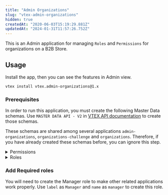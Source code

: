 ```yaml
---
title: "Admin Organizations"
slug: "vtex-admin-organizations"
hidden: true
createdAt: "2020-06-03T15:19:29.881Z"
updatedAt: "2024-01-31T11:57:26.752Z"
---
```


This is an Admin application for managing `Roles` and `Permissions` for organizations on a B2B Store.

## Usage

Install the app, then you can see the features in Admin view.

```sh
vtex install vtex.admin-organizations@1.x
```

### Prerequisites

In order to run this application, you must create the following Master Data schemas.
Use `MASTER DATA API - V2` in [VTEX API documentation](https://developers.vtex.com/docs/api-reference/master-data-api-v2#overview) to create those schemas.

These schemas are shared among several applications `admin-organizations`, `organizations-challenge` and `organizations`. Therefore, if you have already created these schemas before, you can ignore this step.

<details>

<summary>Permissions</summary>

Data Entity Name: BusinessPermission
Schema Name: business-permission-schema-v1

``` json
{
 "properties": {
  "name": {
   "type": "string"
  },
  "label": {
   "type": "string"
  }
 },
 "v-default-fields": [
  "name",
  "label",
  "id"
 ],
 "required": [
  "name"
 ],
 "v-indexed": [
  "name"
 ],
 "v-security": {
  "allowGetAll": true,
  "publicRead": [
   "name",
   "label",
   "id"
  ],
  "publicWrite": [
   "name",
   "label"
  ],
  "publicFilter": [
   "name",
   "id"
  ]
 }
}

```

</details>

<details>

<summary>Roles</summary>

Data Entity Name: BusinessRole
Schema Name: business-role-schema-v1

```json
{
 "properties": {
  "name": {
   "type": "string"
  },
  "label": {
   "type": "string"
  },
  "permissions": {
   "type": "string"
  }
 },
 "definitions": {
  "permission": {
   "type": "string"
  }
 },
 "v-default-fields": [
  "name",
  "label",
  "id",
  "permissions"
 ],
 "required": [
  "name"
 ],
 "v-indexed": [
  "name"
 ],
 "v-security": {
  "allowGetAll": true,
  "publicRead": [
   "name",
   "label",
   "permissions",
   "id"
  ],
  "publicWrite": [
   "name",
   "label",
   "permissions"
  ],
  "publicFilter": [
   "name",
   "id"
  ]
 }
}
```

</details>

### Add Required roles

You will need to create the Manager role to make other related applications work properly.
Use `label` as `Manager` and `name` as `manager` to create this role.
